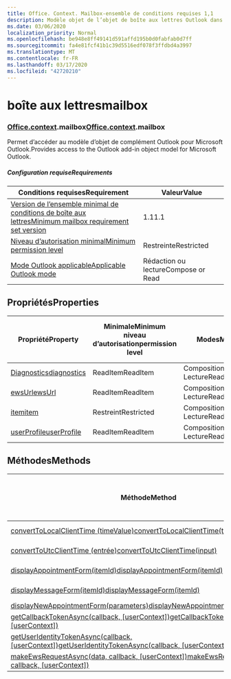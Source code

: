 ```yaml
---
title: Office. Context. Mailbox-ensemble de conditions requises 1,1
description: Modèle objet de l’objet de boîte aux lettres Outlook dans l’API des compléments Outlook (version 1,1 de l’API de boîte aux lettres).
ms.date: 03/06/2020
localization_priority: Normal
ms.openlocfilehash: be948e8ff49141d591affd195b0d0fabfab0d7ff
ms.sourcegitcommit: fa4e81fcf41b1c39d5516edf078f3ffdbd4a3997
ms.translationtype: MT
ms.contentlocale: fr-FR
ms.lasthandoff: 03/17/2020
ms.locfileid: "42720210"
---
```

# <a name="mailbox"></a><span data-ttu-id="da077-103">boîte aux lettres</span><span class="sxs-lookup"><span data-stu-id="da077-103">mailbox</span></span>

### <a name="officecontextmailbox"></a><span data-ttu-id="da077-104">[Office](office.md)[.context](office.context.md).mailbox</span><span class="sxs-lookup"><span data-stu-id="da077-104">[Office](office.md)[.context](office.context.md).mailbox</span></span>

<span data-ttu-id="da077-105">Permet d’accéder au modèle d’objet de complément Outlook pour Microsoft Outlook.</span><span class="sxs-lookup"><span data-stu-id="da077-105">Provides access to the Outlook add-in object model for Microsoft Outlook.</span></span>

##### <a name="requirements"></a><span data-ttu-id="da077-106">Configuration requise</span><span class="sxs-lookup"><span data-stu-id="da077-106">Requirements</span></span>

|<span data-ttu-id="da077-107">Conditions requises</span><span class="sxs-lookup"><span data-stu-id="da077-107">Requirement</span></span>| <span data-ttu-id="da077-108">Valeur</span><span class="sxs-lookup"><span data-stu-id="da077-108">Value</span></span>|
|---|---|
|[<span data-ttu-id="da077-109">Version de l’ensemble minimal de conditions de boîte aux lettres</span><span class="sxs-lookup"><span data-stu-id="da077-109">Minimum mailbox requirement set version</span></span>](../../requirement-sets/outlook-api-requirement-sets.md)| <span data-ttu-id="da077-110">1.1</span><span class="sxs-lookup"><span data-stu-id="da077-110">1.1</span></span>|
|[<span data-ttu-id="da077-111">Niveau d’autorisation minimal</span><span class="sxs-lookup"><span data-stu-id="da077-111">Minimum permission level</span></span>](../../../outlook/understanding-outlook-add-in-permissions.md)| <span data-ttu-id="da077-112">Restreinte</span><span class="sxs-lookup"><span data-stu-id="da077-112">Restricted</span></span>|
|[<span data-ttu-id="da077-113">Mode Outlook applicable</span><span class="sxs-lookup"><span data-stu-id="da077-113">Applicable Outlook mode</span></span>](../../../outlook/outlook-add-ins-overview.md#extension-points)| <span data-ttu-id="da077-114">Rédaction ou lecture</span><span class="sxs-lookup"><span data-stu-id="da077-114">Compose or Read</span></span>|

## <a name="properties"></a><span data-ttu-id="da077-115">Propriétés</span><span class="sxs-lookup"><span data-stu-id="da077-115">Properties</span></span>

| <span data-ttu-id="da077-116">Propriété</span><span class="sxs-lookup"><span data-stu-id="da077-116">Property</span></span> | <span data-ttu-id="da077-117">Minimale</span><span class="sxs-lookup"><span data-stu-id="da077-117">Minimum</span></span><br><span data-ttu-id="da077-118">niveau d’autorisation</span><span class="sxs-lookup"><span data-stu-id="da077-118">permission level</span></span> | <span data-ttu-id="da077-119">Modes</span><span class="sxs-lookup"><span data-stu-id="da077-119">Modes</span></span> | <span data-ttu-id="da077-120">Type de retour</span><span class="sxs-lookup"><span data-stu-id="da077-120">Return type</span></span> | <span data-ttu-id="da077-121">Minimale</span><span class="sxs-lookup"><span data-stu-id="da077-121">Minimum</span></span><br><span data-ttu-id="da077-122">ensemble de conditions requises</span><span class="sxs-lookup"><span data-stu-id="da077-122">requirement set</span></span> |
|---|---|---|---|:---:|
| [<span data-ttu-id="da077-123">Diagnostics</span><span class="sxs-lookup"><span data-stu-id="da077-123">diagnostics</span></span>](/javascript/api/outlook/office.mailbox?view=outlook-js-1.1#diagnostics) | <span data-ttu-id="da077-124">ReadItem</span><span class="sxs-lookup"><span data-stu-id="da077-124">ReadItem</span></span> | <span data-ttu-id="da077-125">Composition</span><span class="sxs-lookup"><span data-stu-id="da077-125">Compose</span></span><br><span data-ttu-id="da077-126">Lecture</span><span class="sxs-lookup"><span data-stu-id="da077-126">Read</span></span> | [<span data-ttu-id="da077-127">Diagnostics</span><span class="sxs-lookup"><span data-stu-id="da077-127">Diagnostics</span></span>](/javascript/api/outlook/office.diagnostics?view=outlook-js-1.1) | [<span data-ttu-id="da077-128">1.1</span><span class="sxs-lookup"><span data-stu-id="da077-128">1.1</span></span>](../requirement-set-1.1/outlook-requirement-set-1.1.md) |
| [<span data-ttu-id="da077-129">ewsUrl</span><span class="sxs-lookup"><span data-stu-id="da077-129">ewsUrl</span></span>](/javascript/api/outlook/office.mailbox?view=outlook-js-1.1#ewsurl) | <span data-ttu-id="da077-130">ReadItem</span><span class="sxs-lookup"><span data-stu-id="da077-130">ReadItem</span></span> | <span data-ttu-id="da077-131">Composition</span><span class="sxs-lookup"><span data-stu-id="da077-131">Compose</span></span><br><span data-ttu-id="da077-132">Lecture</span><span class="sxs-lookup"><span data-stu-id="da077-132">Read</span></span> | <span data-ttu-id="da077-133">Chaîne</span><span class="sxs-lookup"><span data-stu-id="da077-133">String</span></span> | [<span data-ttu-id="da077-134">1.1</span><span class="sxs-lookup"><span data-stu-id="da077-134">1.1</span></span>](../requirement-set-1.1/outlook-requirement-set-1.1.md) |
| [<span data-ttu-id="da077-135">item</span><span class="sxs-lookup"><span data-stu-id="da077-135">item</span></span>](office.context.mailbox.item.md) | <span data-ttu-id="da077-136">Restreint</span><span class="sxs-lookup"><span data-stu-id="da077-136">Restricted</span></span> | <span data-ttu-id="da077-137">Composition</span><span class="sxs-lookup"><span data-stu-id="da077-137">Compose</span></span><br><span data-ttu-id="da077-138">Lecture</span><span class="sxs-lookup"><span data-stu-id="da077-138">Read</span></span> | [<span data-ttu-id="da077-139">Élément</span><span class="sxs-lookup"><span data-stu-id="da077-139">Item</span></span>](/javascript/api/outlook/office.item?view=outlook-js-1.1) | [<span data-ttu-id="da077-140">1.1</span><span class="sxs-lookup"><span data-stu-id="da077-140">1.1</span></span>](../requirement-set-1.1/outlook-requirement-set-1.1.md) |
| [<span data-ttu-id="da077-141">userProfile</span><span class="sxs-lookup"><span data-stu-id="da077-141">userProfile</span></span>](/javascript/api/outlook/office.mailbox?view=outlook-js-1.1#userprofile) | <span data-ttu-id="da077-142">ReadItem</span><span class="sxs-lookup"><span data-stu-id="da077-142">ReadItem</span></span> | <span data-ttu-id="da077-143">Composition</span><span class="sxs-lookup"><span data-stu-id="da077-143">Compose</span></span><br><span data-ttu-id="da077-144">Lecture</span><span class="sxs-lookup"><span data-stu-id="da077-144">Read</span></span> | [<span data-ttu-id="da077-145">Profil</span><span class="sxs-lookup"><span data-stu-id="da077-145">UserProfile</span></span>](/javascript/api/outlook/office.userprofile?view=outlook-js-1.1) | [<span data-ttu-id="da077-146">1.1</span><span class="sxs-lookup"><span data-stu-id="da077-146">1.1</span></span>](../requirement-set-1.1/outlook-requirement-set-1.1.md) |

## <a name="methods"></a><span data-ttu-id="da077-147">Méthodes</span><span class="sxs-lookup"><span data-stu-id="da077-147">Methods</span></span>

| <span data-ttu-id="da077-148">Méthode</span><span class="sxs-lookup"><span data-stu-id="da077-148">Method</span></span> | <span data-ttu-id="da077-149">Minimale</span><span class="sxs-lookup"><span data-stu-id="da077-149">Minimum</span></span><br><span data-ttu-id="da077-150">niveau d’autorisation</span><span class="sxs-lookup"><span data-stu-id="da077-150">permission level</span></span> | <span data-ttu-id="da077-151">Modes</span><span class="sxs-lookup"><span data-stu-id="da077-151">Modes</span></span> | <span data-ttu-id="da077-152">Minimale</span><span class="sxs-lookup"><span data-stu-id="da077-152">Minimum</span></span><br><span data-ttu-id="da077-153">ensemble de conditions requises</span><span class="sxs-lookup"><span data-stu-id="da077-153">requirement set</span></span> |
|---|---|---|:---:|
| [<span data-ttu-id="da077-154">convertToLocalClientTime (timeValue)</span><span class="sxs-lookup"><span data-stu-id="da077-154">convertToLocalClientTime(timeValue)</span></span>](/javascript/api/outlook/office.mailbox?view=outlook-js-1.1#converttolocalclienttime-timevalue-) | <span data-ttu-id="da077-155">ReadItem</span><span class="sxs-lookup"><span data-stu-id="da077-155">ReadItem</span></span> | <span data-ttu-id="da077-156">Composition</span><span class="sxs-lookup"><span data-stu-id="da077-156">Compose</span></span><br><span data-ttu-id="da077-157">Lecture</span><span class="sxs-lookup"><span data-stu-id="da077-157">Read</span></span> | [<span data-ttu-id="da077-158">1.1</span><span class="sxs-lookup"><span data-stu-id="da077-158">1.1</span></span>](../requirement-set-1.1/outlook-requirement-set-1.1.md) |
| [<span data-ttu-id="da077-159">convertToUtcClientTime (entrée)</span><span class="sxs-lookup"><span data-stu-id="da077-159">convertToUtcClientTime(input)</span></span>](/javascript/api/outlook/office.mailbox?view=outlook-js-1.1#converttoutcclienttime-input-) | <span data-ttu-id="da077-160">ReadItem</span><span class="sxs-lookup"><span data-stu-id="da077-160">ReadItem</span></span> | <span data-ttu-id="da077-161">Composition</span><span class="sxs-lookup"><span data-stu-id="da077-161">Compose</span></span><br><span data-ttu-id="da077-162">Lecture</span><span class="sxs-lookup"><span data-stu-id="da077-162">Read</span></span> | [<span data-ttu-id="da077-163">1.1</span><span class="sxs-lookup"><span data-stu-id="da077-163">1.1</span></span>](../requirement-set-1.1/outlook-requirement-set-1.1.md) |
| [<span data-ttu-id="da077-164">displayAppointmentForm(itemId)</span><span class="sxs-lookup"><span data-stu-id="da077-164">displayAppointmentForm(itemId)</span></span>](/javascript/api/outlook/office.mailbox?view=outlook-js-1.1#displayappointmentform-itemid-) | <span data-ttu-id="da077-165">ReadItem</span><span class="sxs-lookup"><span data-stu-id="da077-165">ReadItem</span></span> | <span data-ttu-id="da077-166">Composition</span><span class="sxs-lookup"><span data-stu-id="da077-166">Compose</span></span><br><span data-ttu-id="da077-167">Lecture</span><span class="sxs-lookup"><span data-stu-id="da077-167">Read</span></span> | [<span data-ttu-id="da077-168">1.1</span><span class="sxs-lookup"><span data-stu-id="da077-168">1.1</span></span>](../requirement-set-1.1/outlook-requirement-set-1.1.md) |
| [<span data-ttu-id="da077-169">displayMessageForm(itemId)</span><span class="sxs-lookup"><span data-stu-id="da077-169">displayMessageForm(itemId)</span></span>](/javascript/api/outlook/office.mailbox?view=outlook-js-1.1#displaymessageform-itemid-) | <span data-ttu-id="da077-170">ReadItem</span><span class="sxs-lookup"><span data-stu-id="da077-170">ReadItem</span></span> | <span data-ttu-id="da077-171">Composition</span><span class="sxs-lookup"><span data-stu-id="da077-171">Compose</span></span><br><span data-ttu-id="da077-172">Lecture</span><span class="sxs-lookup"><span data-stu-id="da077-172">Read</span></span> | [<span data-ttu-id="da077-173">1.1</span><span class="sxs-lookup"><span data-stu-id="da077-173">1.1</span></span>](../requirement-set-1.1/outlook-requirement-set-1.1.md) |
| [<span data-ttu-id="da077-174">displayNewAppointmentForm(parameters)</span><span class="sxs-lookup"><span data-stu-id="da077-174">displayNewAppointmentForm(parameters)</span></span>](/javascript/api/outlook/office.mailbox?view=outlook-js-1.1#displaynewappointmentform-parameters-) | <span data-ttu-id="da077-175">ReadItem</span><span class="sxs-lookup"><span data-stu-id="da077-175">ReadItem</span></span> | <span data-ttu-id="da077-176">Lecture</span><span class="sxs-lookup"><span data-stu-id="da077-176">Read</span></span> | [<span data-ttu-id="da077-177">1.1</span><span class="sxs-lookup"><span data-stu-id="da077-177">1.1</span></span>](../requirement-set-1.1/outlook-requirement-set-1.1.md) |
| <span data-ttu-id="da077-178">[getCallbackTokenAsync(callback, [userContext])](/javascript/api/outlook/office.mailbox?view=outlook-js-1.1#getcallbacktokenasync-callback--usercontext-)</span><span class="sxs-lookup"><span data-stu-id="da077-178">[getCallbackTokenAsync(callback, [userContext])](/javascript/api/outlook/office.mailbox?view=outlook-js-1.1#getcallbacktokenasync-callback--usercontext-)</span></span> | <span data-ttu-id="da077-179">ReadItem</span><span class="sxs-lookup"><span data-stu-id="da077-179">ReadItem</span></span> | <span data-ttu-id="da077-180">Composition</span><span class="sxs-lookup"><span data-stu-id="da077-180">Compose</span></span><br><span data-ttu-id="da077-181">Lecture</span><span class="sxs-lookup"><span data-stu-id="da077-181">Read</span></span> | [<span data-ttu-id="da077-182">1.3</span><span class="sxs-lookup"><span data-stu-id="da077-182">1.3</span></span>](../requirement-set-1.3/outlook-requirement-set-1.3.md)<br>[<span data-ttu-id="da077-183">1.1</span><span class="sxs-lookup"><span data-stu-id="da077-183">1.1</span></span>](../requirement-set-1.1/outlook-requirement-set-1.1.md) |
| <span data-ttu-id="da077-184">[getUserIdentityTokenAsync(callback, [userContext])](/javascript/api/outlook/office.mailbox?view=outlook-js-1.1#getuseridentitytokenasync-callback--usercontext-)</span><span class="sxs-lookup"><span data-stu-id="da077-184">[getUserIdentityTokenAsync(callback, [userContext])](/javascript/api/outlook/office.mailbox?view=outlook-js-1.1#getuseridentitytokenasync-callback--usercontext-)</span></span> | <span data-ttu-id="da077-185">ReadItem</span><span class="sxs-lookup"><span data-stu-id="da077-185">ReadItem</span></span> | <span data-ttu-id="da077-186">Composition</span><span class="sxs-lookup"><span data-stu-id="da077-186">Compose</span></span><br><span data-ttu-id="da077-187">Lecture</span><span class="sxs-lookup"><span data-stu-id="da077-187">Read</span></span> | [<span data-ttu-id="da077-188">1.1</span><span class="sxs-lookup"><span data-stu-id="da077-188">1.1</span></span>](../requirement-set-1.1/outlook-requirement-set-1.1.md) |
| <span data-ttu-id="da077-189">[makeEwsRequestAsync(data, callback, [userContext])](/javascript/api/outlook/office.mailbox?view=outlook-js-1.1#makeewsrequestasync-data--callback--usercontext-)</span><span class="sxs-lookup"><span data-stu-id="da077-189">[makeEwsRequestAsync(data, callback, [userContext])](/javascript/api/outlook/office.mailbox?view=outlook-js-1.1#makeewsrequestasync-data--callback--usercontext-)</span></span> | <span data-ttu-id="da077-190">ReadWriteMailbox</span><span class="sxs-lookup"><span data-stu-id="da077-190">ReadWriteMailbox</span></span> | <span data-ttu-id="da077-191">Composition</span><span class="sxs-lookup"><span data-stu-id="da077-191">Compose</span></span><br><span data-ttu-id="da077-192">Lecture</span><span class="sxs-lookup"><span data-stu-id="da077-192">Read</span></span> | [<span data-ttu-id="da077-193">1.1</span><span class="sxs-lookup"><span data-stu-id="da077-193">1.1</span></span>](../requirement-set-1.1/outlook-requirement-set-1.1.md) |
